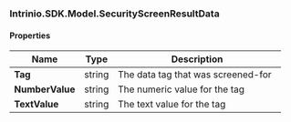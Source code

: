 [//]: # (CLASS:Intrinio.SDK.Model.SecurityScreenResultData)

[//]: # (KIND:object)

### Intrinio.SDK.Model.SecurityScreenResultData
#### Properties

[//]: # (START_DEFINITION)

Name | Type | Description
------------ | ------------- | -------------
**Tag** | string | The data tag that was screened-for &nbsp;
**NumberValue** | string | The numeric value for the tag &nbsp;
**TextValue** | string | The text value for the tag &nbsp;

[//]: # (END_DEFINITION)


